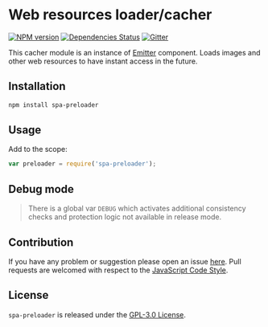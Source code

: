 Web resources loader/cacher
===========================

[![NPM version](https://img.shields.io/npm/v/spa-preloader.svg?style=flat-square)](https://www.npmjs.com/package/spa-preloader)
[![Dependencies Status](https://img.shields.io/david/spasdk/preloader.svg?style=flat-square)](https://david-dm.org/spasdk/preloader)
[![Gitter](https://img.shields.io/badge/gitter-join%20chat-blue.svg?style=flat-square)](https://gitter.im/DarkPark/spasdk)


This cacher module is an instance of [Emitter](https://github.com/cjssdk/emitter) component.
Loads images and other web resources to have instant access in the future.


## Installation ##

```bash
npm install spa-preloader
```


## Usage ##

Add to the scope:

```js
var preloader = require('spa-preloader');
```


## Debug mode ##

> There is a global var `DEBUG` which activates additional consistency checks and protection logic not available in release mode.


## Contribution ##

If you have any problem or suggestion please open an issue [here](https://github.com/spasdk/preloader/issues).
Pull requests are welcomed with respect to the [JavaScript Code Style](https://github.com/DarkPark/jscs).


## License ##

`spa-preloader` is released under the [GPL-3.0 License](http://opensource.org/licenses/GPL-3.0).
